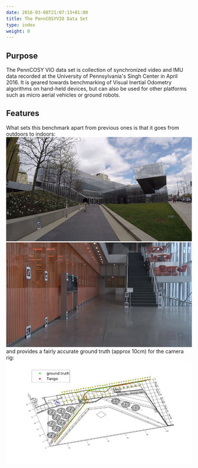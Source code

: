 ```yaml
---
date: 2016-03-08T21:07:13+01:00
title: The PennCOSYVIO Data Set
type: index
weight: 0
---
```


## Purpose

The PennCOSY VIO data set is collection of synchronized video and IMU data recorded at the University of Pennsylvania's Singh Center in April 2016. It is geared towards benchmarking of Visual Inertial Odometry algorithms on hand-held devices, but can also be used for other platforms such as micro aerial vehicles or ground robots.

## Features
What sets this benchmark apart from previous ones is that it goes from outdoors to indoors:
![Singh Center from the outside](pics/singh_outdoors_gopro.jpg)
![inside the Singh Center](pics/singh_indoors_tango_rgb.jpg)
and provides a fairly accurate ground truth (approx 10cm) for the camera rig:
![sequence AS trajectory](pics/sequence_as.jpg)


